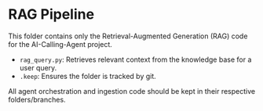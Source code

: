 # RAG Pipeline

This folder contains only the Retrieval-Augmented Generation (RAG) code for the AI-Calling-Agent project.

- `rag_query.py`: Retrieves relevant context from the knowledge base for a user query.
- `.keep`: Ensures the folder is tracked by git.

All agent orchestration and ingestion code should be kept in their respective folders/branches.
